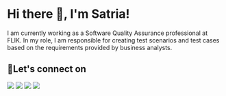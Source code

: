 # Hi there 👋, I'm Satria!
I am currently working as a Software Quality Assurance professional at FLIK. In my role, I am responsible for creating test scenarios and test cases based on the requirements provided by business analysts.

## 🔗Let's connect on
<p>
  <a href="https://www.linkedin.com/in/satriaaryawan" target="blank"><img src="https://img.shields.io/badge/-linkedin-181717?style=for-the-badge&logo=linkedin" /></a>
  <a href="https://www.hackerrank.com/profile/satriaaryawan_d1" target="blank"><img src="https://img.shields.io/badge/-hackerrank-181717?style=for-the-badge&logo=hackerrank" /></a>
  <a href="https://leetcode.com/u/satriaaryawan" target="blank"><img src="https://img.shields.io/badge/-leetcode-181717?style=for-the-badge&logo=leetcode" /></a>
  <a href="https://cryptohack.org/user/wolfrevo" target="blank"><img src="https://img.shields.io/badge/-cryptohack-181717?style=for-the-badge&logo=cryptohack" /></a>
</p>
